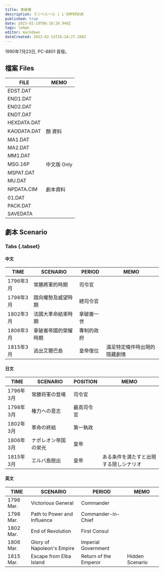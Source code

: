 ```yaml
---
title: 拿破崙
description: ランペルール | L'EMPEREUR
published: true
date: 2023-02-19T06:18:28.940Z
tags: lempe
editor: markdown
dateCreated: 2023-02-13T16:24:27.288Z
---
```


1990年7月23日, PC-8801 首發。

## 檔案 Files

| FILE        | MEMO     |
|-------------|----------|
| EDST.DAT    |          |
| END1.DAT    |          |
| END2.DAT    |          |
| ENDT.DAT    |          |
| HEXDATA.DAT |          |
| KAODATA.DAT | 顏 資料         |
| MA1.DAT     |          |
| MA2.DAT     |          |
| MM1.DAT     |          |
| MSG.16P     | 中文版 Only |
| MSPAT.DAT   |          |
| MU.DAT      |          |
| NPDATA.CIM  | 劇本資料         |
| 01.DAT      |          |
| PACK.DAT    |          |
| SAVEDATA    |          |


## 劇本 Scenario

### Tabs {.tabset}

#### 中文

| TIME    | SCENARIO   | PERIOD | MEMO           |
|---------|------------|----------|----------------|
| 1796年3月 | 常勝將軍的時期    | 司令官      |                |
| 1798年3月 | 踏向權勢及威望時期  | 總司令官     |                |
| 1802年3月 | 法國大革命結束時期  | 拿破崙一世    |                |
| 1806年3月 | 拿破崙帝國的榮耀時期 | 專制的政府    |                |
| 1815年3月 | 逃出艾爾巴島          | 皇帝復位        | 滿足特定條件時出現的隱藏劇情 |

#### 日文

| TIME    | SCENARIO   | POSITION | MEMO           |
|---------|------------|----------|----------------|
| 1796年3月 | 常勝将軍の登場    | 司令官      |                |
| 1798年3月 | 権力への意志  | 最高司令官     |                |
| 1802年3月 | 革命の終結  | 第一執政    |                |
| 1806年3月 | ナポレオン帝国の栄光 | 皇帝    |                |
| 1815年3月 | エルバ島脱出          | 皇帝        | ある条件を満たすと出現する隠しシナリオ |

#### 英文

| TIME    | SCENARIO   | PERIOD | MEMO           |
|---------|------------|----------|----------------|
| 1796 Mar. | Victorious General    | Commander      |                |
| 1798 Mar. | Path to Power and Influence  | Commander-in-Chief     |                |
| 1802 Mar. | End of Revolution  | First Consul    |                |
| 1806 Mar. | Glory of Napoleon's Empire | Imperial Government    |                |
| 1815 Mar. | Escape from Elba Island | Return of the Emperor | Hidden Scenario |
